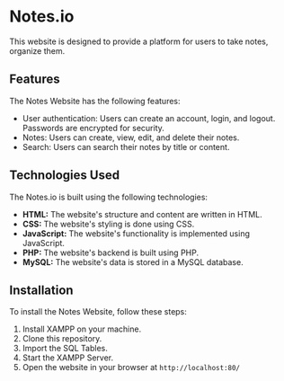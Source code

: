 # Notes.io
This website is designed to provide a platform for users to take notes, organize them.
## Features
The Notes Website has the following features:

- User authentication: Users can create an account, login, and logout. Passwords are encrypted for security.
- Notes: Users can create, view, edit, and delete their notes.
- Search: Users can search their notes by title or content.
## Technologies Used
The Notes.io is built using the following technologies:
- __HTML:__ The website's structure and content are written in HTML.
- __CSS:__ The website's styling is done using CSS.
- __JavaScript:__ The website's functionality is implemented using JavaScript.
- __PHP:__ The website's backend is built using PHP.
- __MySQL:__ The website's data is stored in a MySQL database.
## Installation
To install the Notes Website, follow these steps:
1. Install XAMPP on your machine.
2. Clone this repository.
3. Import the SQL Tables.
4. Start the XAMPP Server.
5. Open the website in your browser at `http://localhost:80/`
